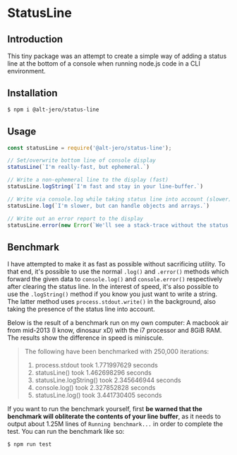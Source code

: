 # StatusLine

## Introduction
This tiny package was an attempt to create a simple way of adding a status line at the bottom of a console when running node.js code in a CLI environment.

## Installation

```bash
$ npm i @alt-jero/status-line
```

## Usage
```javascript
const statusLine = require('@alt-jero/status-line');

// Set/overwrite bottom line of console display
statusLine(`I'm really-fast, but ephemeral.`)

// Write a non-ephemeral line to the display (fast)
statusLine.logString(`I'm fast and stay in your line-buffer.`)

// Write via console.log while taking status line into account (slower)
statusLine.log(`I'm slower, but can handle objects and arrays.`)

// Write out an error report to the display
statusLine.error(new Error(`We'll see a stack-trace without the status line getting involved!`))
```

## Benchmark
 I have attempted to make it as fast as possible without sacrificing utility. To that end, it's possible to use the normal  `.log()` and `.error()` methods which forward the given data to `console.log()` and `console.error()` respectively after clearing the status line. In the interest of speed, it's also possible to use the `.logString()` method if you know you just want to write a string. The latter method uses `process.stdout.write()` in the background, also taking the presence of the status line into account.

 Below is the result of a benchmark run on my own computer: A macbook air from mid-2013 (I know, dinosaur xD) with the i7 processor and 8GiB RAM. The results show the difference in speed is miniscule.

> The following have been benchmarked with 250,000 iterations:
> 1. process.stdout         took 1.771997629 seconds
> 2. statusLine()           took 1.462698296 seconds
> 3. statusLine.logString() took 2.345646944 seconds
> 4. console.log()          took 2.327852828 seconds
> 5. statusLine.log()       took 3.441730405 seconds


If you want to run the benchmark yourself, first **be warned that the benchmark will obliterate the contents of your line buffer**, as it needs to output about 1.25M lines of `Running benchmark...` in order to complete the test. 
You can run the benchmark like so:
```bash
$ npm run test
```
